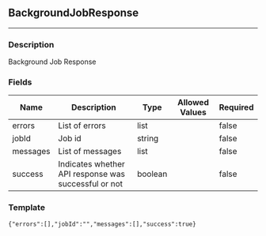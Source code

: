 ## BackgroundJobResponse
---
### Description
Background Job Response
### Fields
| Name | Description | Type | Allowed Values | Required |
| ---- | ----------- | ---- | -------------- | -------- |
| errors | List of errors | list |  | false |
| jobId | Job id | string |  | false |
| messages | List of messages | list |  | false |
| success | Indicates whether API response was successful or not | boolean |  | false |
### Template
```
{"errors":[],"jobId":"","messages":[],"success":true}
```
